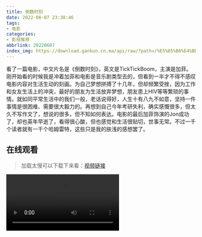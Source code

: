 ```yaml
---
title: 倒数时刻
date: 2022-06-07 23:38:46
tags:
- 电影
categories:
- 影视推荐
abbrlink: 20220607
index_img: https://download.gankun.cn.ma/api/raw/?path=/%E5%85%B6%E4%BB%96/tickboom.webp
---
```


看了一篇电影，中文片名是《倒数时刻》，英文是TickTickBoom，主演是加菲。刚开始看的时候我是冲着加菲和电影是音乐剧类型去的，但看到一半才不得不感叹电影内容对生活生动的刻画。为自己梦想拼搏了十几年，但却频繁受挫，因为工作和女友生活上的冲突，最好的朋友为生活放弃梦想，朋友患上HIV等等繁琐的事情。就如同平常生活中的我们一般，老话说得好，人生十有八九不如意，坚持一件事情是很困难、需要很大毅力的。再想到自己今年考研失利，确实感慨很多，但太久不写作文了，想说的很多，但不知如何表达。电影的最后加菲饰演的Jon成功了，却也英年早逝了，看得很心酸，但也感觉和生活很贴切，世事无常。不过一千个读者就有一千个哈姆雷特，这些只是我的肤浅的感想罢了。
<!--more-->

## 在线观看

> 加载太慢可以下载下来看：[视频链接](https://download.gankun.cn.ma/api/raw/?path=/%F0%9F%8E%A5%20%E5%BD%B1%E8%A7%86/%E7%94%B5%E5%BD%B1/%E5%80%92%E6%95%B0%E6%97%B6%E5%88%BB.2021.1080P.%E4%B8%AD%E8%8B%B1%E5%8F%8C%E5%AD%97/%E5%80%92%E6%95%B0%E6%97%B6%E5%88%BB.2021.1080P.%E4%B8%AD%E8%8B%B1%E5%8F%8C%E5%AD%97.mkv)

<video src='https://download.gankun.cn.ma/api/raw/?path=/%F0%9F%8E%A5%20%E5%BD%B1%E8%A7%86/%E7%94%B5%E5%BD%B1/%E5%80%92%E6%95%B0%E6%97%B6%E5%88%BB.2021.1080P.%E4%B8%AD%E8%8B%B1%E5%8F%8C%E5%AD%97/%E5%80%92%E6%95%B0%E6%97%B6%E5%88%BB.2021.1080P.%E4%B8%AD%E8%8B%B1%E5%8F%8C%E5%AD%97.mkv' ></video>